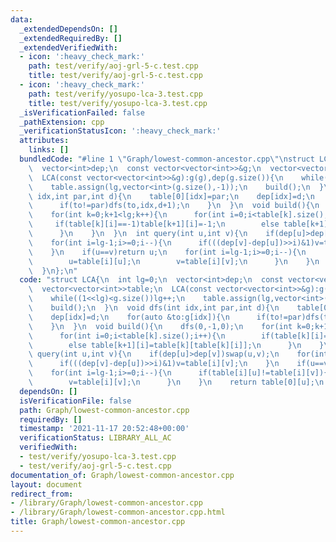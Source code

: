 ```yaml
---
data:
  _extendedDependsOn: []
  _extendedRequiredBy: []
  _extendedVerifiedWith:
  - icon: ':heavy_check_mark:'
    path: test/verify/aoj-grl-5-c.test.cpp
    title: test/verify/aoj-grl-5-c.test.cpp
  - icon: ':heavy_check_mark:'
    path: test/verify/yosupo-lca-3.test.cpp
    title: test/verify/yosupo-lca-3.test.cpp
  _isVerificationFailed: false
  _pathExtension: cpp
  _verificationStatusIcon: ':heavy_check_mark:'
  attributes:
    links: []
  bundledCode: "#line 1 \"Graph/lowest-common-ancestor.cpp\"\nstruct LCA{\n  int lg=0;\n\
    \  vector<int>dep;\n  const vector<vector<int>>&g;\n  vector<vector<int>>table;\n\
    \  LCA(const vector<vector<int>>&g):g(g),dep(g.size()){\n    while((1<<lg)<g.size())lg++;\n\
    \    table.assign(lg,vector<int>(g.size(),-1));\n    build();\n  }\n  void dfs(int\
    \ idx,int par,int d){\n    table[0][idx]=par;\n    dep[idx]=d;\n    for(auto &to:g[idx]){\n\
    \      if(to!=par)dfs(to,idx,d+1);\n    }\n  }\n  void build(){\n    dfs(0,-1,0);\n\
    \    for(int k=0;k+1<lg;k++){\n      for(int i=0;i<table[k].size();i++){\n   \
    \     if(table[k][i]==-1)table[k+1][i]=-1;\n        else table[k+1][i]=table[k][table[k][i]];\n\
    \      }\n    }\n  }\n  int query(int u,int v){\n    if(dep[u]>dep[v])swap(u,v);\n\
    \    for(int i=lg-1;i>=0;i--){\n      if(((dep[v]-dep[u])>>i)&1)v=table[i][v];\n\
    \    }\n    if(u==v)return u;\n    for(int i=lg-1;i>=0;i--){\n      if(table[i][u]!=table[i][v]){\n\
    \        u=table[i][u];\n        v=table[i][v];\n      }\n    }\n    return table[0][u];\n\
    \  }\n};\n"
  code: "struct LCA{\n  int lg=0;\n  vector<int>dep;\n  const vector<vector<int>>&g;\n\
    \  vector<vector<int>>table;\n  LCA(const vector<vector<int>>&g):g(g),dep(g.size()){\n\
    \    while((1<<lg)<g.size())lg++;\n    table.assign(lg,vector<int>(g.size(),-1));\n\
    \    build();\n  }\n  void dfs(int idx,int par,int d){\n    table[0][idx]=par;\n\
    \    dep[idx]=d;\n    for(auto &to:g[idx]){\n      if(to!=par)dfs(to,idx,d+1);\n\
    \    }\n  }\n  void build(){\n    dfs(0,-1,0);\n    for(int k=0;k+1<lg;k++){\n\
    \      for(int i=0;i<table[k].size();i++){\n        if(table[k][i]==-1)table[k+1][i]=-1;\n\
    \        else table[k+1][i]=table[k][table[k][i]];\n      }\n    }\n  }\n  int\
    \ query(int u,int v){\n    if(dep[u]>dep[v])swap(u,v);\n    for(int i=lg-1;i>=0;i--){\n\
    \      if(((dep[v]-dep[u])>>i)&1)v=table[i][v];\n    }\n    if(u==v)return u;\n\
    \    for(int i=lg-1;i>=0;i--){\n      if(table[i][u]!=table[i][v]){\n        u=table[i][u];\n\
    \        v=table[i][v];\n      }\n    }\n    return table[0][u];\n  }\n};"
  dependsOn: []
  isVerificationFile: false
  path: Graph/lowest-common-ancestor.cpp
  requiredBy: []
  timestamp: '2021-11-17 20:52:48+00:00'
  verificationStatus: LIBRARY_ALL_AC
  verifiedWith:
  - test/verify/yosupo-lca-3.test.cpp
  - test/verify/aoj-grl-5-c.test.cpp
documentation_of: Graph/lowest-common-ancestor.cpp
layout: document
redirect_from:
- /library/Graph/lowest-common-ancestor.cpp
- /library/Graph/lowest-common-ancestor.cpp.html
title: Graph/lowest-common-ancestor.cpp
---
```

